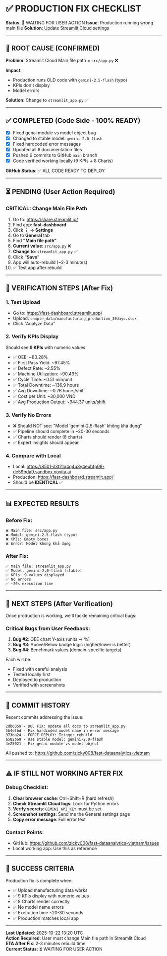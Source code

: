 # ✅ PRODUCTION FIX CHECKLIST

**Status**: 🔴 WAITING FOR USER ACTION
**Issue**: Production running wrong main file
**Solution**: Update Streamlit Cloud settings

---

## 🎯 ROOT CAUSE (CONFIRMED)

**Problem**: Streamlit Cloud Main file path = `src/app.py` ❌

**Impact**:
- Production runs OLD code with `gemini-2.5-flash` (typo)
- KPIs don't display
- Model errors

**Solution**: Change to `streamlit_app.py` ✅

---

## ✅ COMPLETED (Code Side - 100% READY)

- [x] Fixed genai module vs model object bug
- [x] Changed to stable model: `gemini-2.0-flash`
- [x] Fixed hardcoded error messages
- [x] Updated all 6 documentation files
- [x] Pushed 6 commits to GitHub `main` branch
- [x] Code verified working locally (9 KPIs + 8 Charts)

**GitHub Status**: ✅ ALL CODE READY TO DEPLOY

---

## ⏳ PENDING (User Action Required)

### **CRITICAL: Change Main File Path**

1. Go to: https://share.streamlit.io/
2. Find app: **fast-dashboard**
3. Click **⋮** → **Settings**
4. Go to **General** tab
5. Find **"Main file path"**
6. **Current value**: `src/app.py` ❌
7. **Change to**: `streamlit_app.py` ✅
8. Click **"Save"**
9. App will auto-rebuild (~2-3 minutes)
10. ✅ Test app after rebuild

---

## 🧪 VERIFICATION STEPS (After Fix)

### 1. Test Upload
- Go to: https://fast-dashboard.streamlit.app/
- Upload: `sample_data/manufacturing_production_30days.xlsx`
- Click "Analyze Data"

### 2. Verify KPIs Display
Should see **9 KPIs** with numeric values:
- ✅ OEE: ~83.28%
- ✅ First Pass Yield: ~97.45%
- ✅ Defect Rate: ~2.55%
- ✅ Machine Utilization: ~90.49%
- ✅ Cycle Time: ~0.51 min/unit
- ✅ Total Downtime: ~136.9 hours
- ✅ Avg Downtime: ~0.76 hours/shift
- ✅ Cost per Unit: ~30,000 VND
- ✅ Avg Production Output: ~944.37 units/shift

### 3. Verify No Errors
- ❌ Should NOT see: "Model 'gemini-2.5-flash' không khả dụng"
- ✅ Pipeline should complete in ~20-30 seconds
- ✅ Charts should render (8 charts)
- ✅ Expert insights should appear

### 4. Compare with Local
- Local: https://8501-il3t21q4q4u3y4euhfp08-de59bda9.sandbox.novita.ai
- Production: https://fast-dashboard.streamlit.app/
- Should be **IDENTICAL** ✅

---

## 📊 EXPECTED RESULTS

### Before Fix:
```
❌ Main file: src/app.py
❌ Model: gemini-2.5-flash (typo)
❌ KPIs: Empty boxes
❌ Error: Model không khả dụng
```

### After Fix:
```
✅ Main file: streamlit_app.py
✅ Model: gemini-2.0-flash (stable)
✅ KPIs: 9 values displayed
✅ No errors
✅ ~20s execution time
```

---

## 🎯 NEXT STEPS (After Verification)

Once production is working, we'll tackle remaining critical bugs:

### Critical Bugs from User Feedback:
1. **Bug #2**: OEE chart Y-axis (units → %)
2. **Bug #3**: Above/Below badge logic (higher/lower is better)
3. **Bug #4**: Benchmark values (domain-specific targets)

Each will be:
- Fixed with careful analysis
- Tested locally first
- Deployed to production
- Verified with screenshots

---

## 📝 COMMIT HISTORY

Recent commits addressing the issue:

```
2db6359 - DOC FIX: Update all docs to streamlit_app.py
5b4efbd - Fix hardcoded model name in error message
973da24 - FORCE DEPLOY: Trigger rebuild
a582b69 - Use stable model: gemini-2.0-flash
4e25021 - Fix genai module vs model object
```

All pushed to: https://github.com/zicky008/fast-dataanalytics-vietnam

---

## ⚠️ IF STILL NOT WORKING AFTER FIX

### Debug Checklist:
1. **Clear browser cache**: Ctrl+Shift+R (hard refresh)
2. **Check Streamlit Cloud logs**: Look for Python errors
3. **Verify secrets**: `GEMINI_API_KEY` must be set
4. **Screenshot settings**: Send me the General settings page
5. **Copy error message**: Full error text

### Contact Points:
- GitHub: https://github.com/zicky008/fast-dataanalytics-vietnam/issues
- Local working app: Use this as reference

---

## 🎉 SUCCESS CRITERIA

Production fix is complete when:
- ✅ Upload manufacturing data works
- ✅ 9 KPIs display with numeric values
- ✅ 8 Charts render correctly
- ✅ No model name errors
- ✅ Execution time ~20-30 seconds
- ✅ Production matches local app

---

**Last Updated**: 2025-10-22 13:20 UTC  
**Action Required**: User must change Main file path in Streamlit Cloud  
**ETA After Fix**: 2-3 minutes rebuild time  
**Current Status**: ⏳ WAITING FOR USER ACTION
